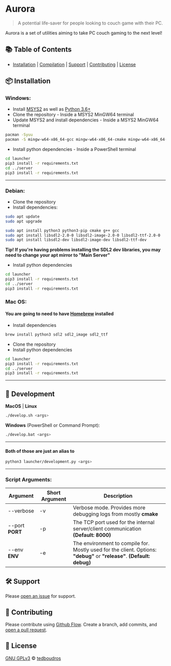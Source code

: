 # Aurora

> A potential life-saver for people looking to couch game with their PC.

Aurora is a set of utilities aiming to take PC couch gaming to the next level!

## :books: Table of Contents

- [Installation](#package-installation) | [Compilation](#rocket-compilation) | [Support](#hammer_and_wrench-support) | [Contributing](#memo-contributing) | [License](#scroll-license)

## :package: Installation

### Windows:

- Install [MSYS2](https://www.msys2.org/) as well as [Python 3.6+](https://www.python.org/downloads/)
- Clone the repository - Inside a MSYS2 MinGW64 terminal
- Update MSYS2 and install dependencies - Inside a MSYS2 MinGW64 terminal

```sh
pacman -Syuu
pacman -S mingw-w64-x86_64-gcc mingw-w64-x86_64-cmake mingw-w64-x86_64-make mingw-w64-x86_64-SDL2 mingw-w64-x86_64-SDL2_image mingw-w64-x86_64-SDL2_ttf
```

- Install python dependencies - Inside a PowerShell terminal

```sh
cd launcher
pip3 install -r requirements.txt
cd ../server
pip3 install -r requirements.txt
```

---

### Debian:

- Clone the repository
- Install dependencies:

```sh
sudo apt update
sudo apt upgrade

sudo apt install python3 python3-pip cmake g++ gcc
sudo apt install libsdl2-2.0-0 libsdl2-image-2.0-0 libsdl2-ttf-2.0-0
sudo apt install libsdl2-dev libsdl2-image-dev libsdl2-ttf-dev
```

**Tip! If you're having problems installing the SDL2 dev libraries, you may need to change your apt mirror to "Main Server"**

- Install python dependencies

```sh
cd launcher
pip3 install -r requirements.txt
cd ../server
pip3 install -r requirements.txt
```

### Mac OS:

#### You are going to need to have [Homebrew](https://brew.sh/) installed

- Install dependencies

```sh
brew install python3 sdl2 sdl2_image sdl2_ttf
```

- Clone the repository
- Install python dependencies

```sh
cd launcher
pip3 install -r requirements.txt
cd ../server
pip3 install -r requirements.txt
```

---

## :rocket: Development

**MacOS** | **Linux**

```sh
./develop.sh <args>
```

**Windows** (PowerShell or Command Prompt):

```sh
./develop.bat <args>
```

---

#### Both of those are just an alias to

```sh
python3 launcher/development.py <args>
```

---

### Script Arguments:

| Argument        | Short Argument | Description                                                                                                             |
| --------------- | -------------- | ----------------------------------------------------------------------------------------------------------------------- |
| --verbose       | -v             | Verbose mode. Provides more debugging logs from mostly **cmake**                                                        |
| --port **PORT** | -p             | The TCP port used for the internal server/client communication **(Default: 8000)**                                      |
| --env **ENV**   | -e             | The environment to compile for. Mostly used for the client. Options: **"debug"** or **"release"**. **(Default: debug)** |

## :hammer_and_wrench: Support

Please [open an issue](https://github.com/tedboudros/aurora/issues/new) for support.

## :memo: Contributing

Please contribute using [Github Flow](https://guides.github.com/introduction/flow/). Create a branch, add commits, and [open a pull request](https://github.com/tedboudros/aurora/compare/).

## :scroll: License

[GNU GPLv3](LICENSE) © [tedboudros](https://github.com/tedboudros)
